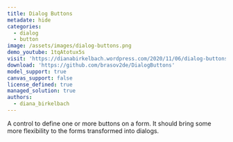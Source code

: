 ```yaml
---
title: Dialog Buttons
metadate: hide
categories:
  - dialog
  - button
image: /assets/images/dialog-buttons.png
demo_youtube: 1tqAtotux5s
visit: 'https://dianabirkelbach.wordpress.com/2020/11/06/dialog-buttons-pcf/'
download: 'https://github.com/brasov2de/DialogButtons'
model_support: true
canvas_support: false
license_defined: true
managed_solution: true
authors:
  - diana_birkelbach
---
```

A control to define one or more buttons on a form. It should bring some more flexibility to the forms transformed into dialogs.
